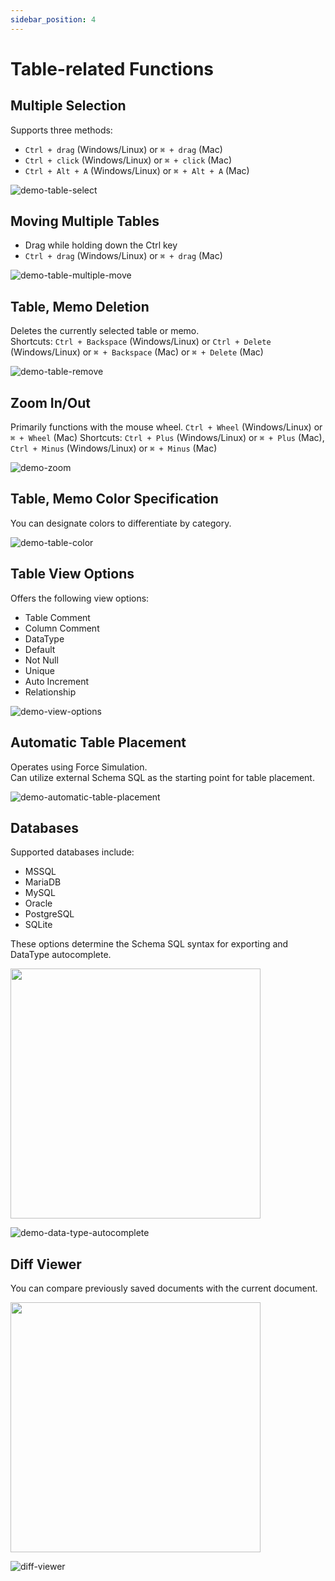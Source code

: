 ```yaml
---
sidebar_position: 4
---
```


# Table-related Functions

## Multiple Selection

Supports three methods:

- `Ctrl + drag` (Windows/Linux) or `⌘ + drag` (Mac)
- `Ctrl + click` (Windows/Linux) or `⌘ + click` (Mac)
- `Ctrl + Alt + A` (Windows/Linux) or `⌘ + Alt + A` (Mac)

![demo-table-select](/img/demo-table-select.webp)

## Moving Multiple Tables

- Drag while holding down the Ctrl key
- `Ctrl + drag` (Windows/Linux) or `⌘ + drag` (Mac)

![demo-table-multiple-move](/img/demo-table-multiple-move.webp)

## Table, Memo Deletion

Deletes the currently selected table or memo.  
Shortcuts: `Ctrl + Backspace` (Windows/Linux) or `Ctrl + Delete` (Windows/Linux) or `⌘ + Backspace` (Mac) or `⌘ + Delete` (Mac)

![demo-table-remove](/img/demo-table-remove.webp)

## Zoom In/Out

Primarily functions with the mouse wheel. `Ctrl + Wheel` (Windows/Linux) or `⌘ + Wheel` (Mac)
Shortcuts: `Ctrl + Plus` (Windows/Linux) or `⌘ + Plus` (Mac), `Ctrl + Minus` (Windows/Linux) or `⌘ + Minus` (Mac)

![demo-zoom](/img/demo-zoom.webp)

## Table, Memo Color Specification

You can designate colors to differentiate by category.

![demo-table-color](/img/demo-table-color.webp)

## Table View Options

Offers the following view options:

- Table Comment
- Column Comment
- DataType
- Default
- Not Null
- Unique
- Auto Increment
- Relationship

![demo-view-options](/img/demo-view-options.webp)

## Automatic Table Placement

Operates using Force Simulation.  
Can utilize external Schema SQL as the starting point for table placement.

![demo-automatic-table-placement](/img/demo-automatic-table-placement.webp)

## Databases

Supported databases include:

- MSSQL
- MariaDB
- MySQL
- Oracle
- PostgreSQL
- SQLite

These options determine the Schema SQL syntax for exporting and DataType autocomplete.

<img src="/img/database-menu.png" width="400" />

![demo-data-type-autocomplete](/img/demo-data-type-autocomplete.webp)

## Diff Viewer

You can compare previously saved documents with the current document.

<img src="/img/context-menu-diff-viewer.png" width="400" />

![diff-viewer](/img/diff-viewer.png)

